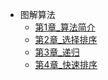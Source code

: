 * 图解算法
  * [第1章_算法简介](/study/图解算法/第1章_算法简介.md)
  * [第2章_选择排序](/study/图解算法/第2章_选择排序.md)
  * [第3章_递归](/study/图解算法/第3章_递归.md)
  * [第4章_快速排序](/study/图解算法/第4章_快速排序.md)
